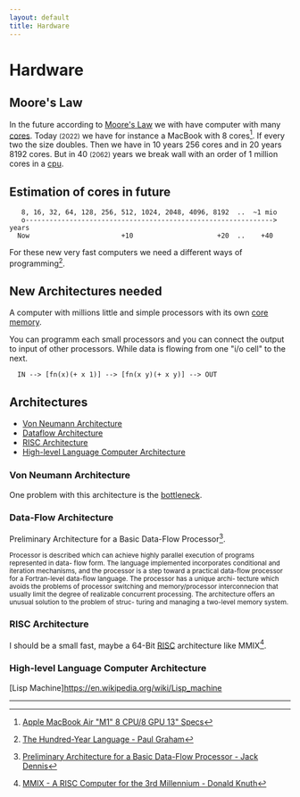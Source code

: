 ```yaml
---
layout: default
title: Hardware
---
```


# Hardware 

## Moore's Law

In the future according to [Moore's Law](https://en.wikipedia.org/wiki/Moore%27s_law) we with have computer with many [cores](https://en.wikipedia.org/wiki/Central_processing_unit). Today <small>(2022)</small>  we have for instance a MacBook with 8 cores[^3]. If every two the size doubles. Then we have in 10 years 256 cores and in 20 years 8192 cores. But in 40 <small>(2062)</small> years we break wall with an order of 1 million cores in a [cpu](https://en.wikipedia.org/wiki/Central_processing_unit).

## Estimation of cores in future 

```  
   8, 16, 32, 64, 128, 256, 512, 1024, 2048, 4096, 8192  ..  ~1 mio
   o--------------------------------------------------------------> years
  Now                       +10                     +20  ..    +40     
```

For these new very fast computers we need a different ways of programming[^1].

## New Architectures needed

A computer with millions little and simple processors with its own [core memory](https://en.wikipedia.org/wiki/Magnetic-core_memory).

You can programm each small processors and you can connect the output to input of other processors.
While data is flowing from one "i/o cell" to the next.

```
  IN --> [fn(x)(+ x 1)] --> [fn(x y)(+ x y)] --> OUT
```

## Architectures

* [Von Neumann Architecture](https://en.wikipedia.org/wiki/Von_Neumann_architecture#Von_Neumann_bottleneck)
* [Dataflow Architecture](https://en.wikipedia.org/wiki/Dataflow_architecture)
* [RISC Architecture](https://en.wikipedia.org/wiki/Reduced_instruction_set_computer)
* [High-level Language Computer Architecture](https://en.wikipedia.org/wiki/High-level_language_computer_architecture)

### Von Neumann Architecture

One problem with this architecture is the [bottleneck](https://en.wikipedia.org/wiki/Von_Neumann_architecture#Von_Neumann_bottleneck).

### Data-Flow Architecture

Preliminary Architecture for a Basic Data-Flow Processor[^4].

<small>
  Processor is described which can achieve highly parallel execution of programs represented in data- flow form. The language implemented incorporates conditional and iteration mechanisms, and the processor is a step toward a practical data-flow processor for a Fortran-level data-flow language. The processor has a unique archi- tecture which avoids the problems of processor switching and memory/processor interconnecion that usually limit the degree of realizable concurrent processing. The architecture offers an unusual solution to the problem of struc- turing and managing a two-level memory system.
</small>

### RISC Architecture

I should be a small fast, maybe a 64-Bit [RISC](https://en.wikipedia.org/wiki/Reduced_instruction_set_computer) architecture like MMIX[^2].

### High-level Language Computer Architecture

[Lisp Machine]https://en.wikipedia.org/wiki/Lisp_machine

---

[^1]: [The Hundred-Year Language - Paul Graham](http://www.paulgraham.com/hundred.html)

[^2]: [MMIX - A RISC Computer for the 3rd Millennium - Donald Knuth](https://mmix.cs.hm.edu/index.html)

[^3]: [Apple MacBook Air "M1" 8 CPU/8 GPU 13" Specs](https://everymac.com/systems/apple/macbook-air/specs/macbook-air-m1-8-core-8-core-gpu-13-retina-display-2020-specs.html)

[^4]: [Preliminary Architecture for a Basic Data-Flow Processor - Jack Dennis](https://dl.acm.org/doi/pdf/10.1145/641675.642111)

[^5]: [The Fresh Breeze Model of Thread Execution - Jack Dennis](http://csg.csail.mit.edu/Users/dennis/pmup-final.pdf)

